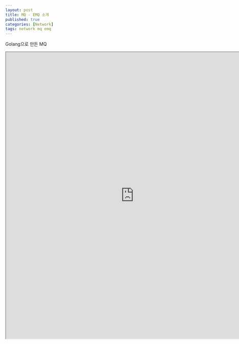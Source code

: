 ```yaml
---
layout: post
title: MQ - EMQ 소개
published: true
categories: [Network]
tags: network mq emq
---
```

Golang으로 만든 MQ  
  
<iframe width="800" height="900" src="https://docs.google.com/document/d/e/2PACX-1vR1PGwm-gK2eQrikedDyNMdeb4XWX5cfV1-WMJcZn38gKigHvK6EFa22L2mgnRiHg8Q7HQX74cJbiMq/pub?embedded=true"></iframe>  
  
